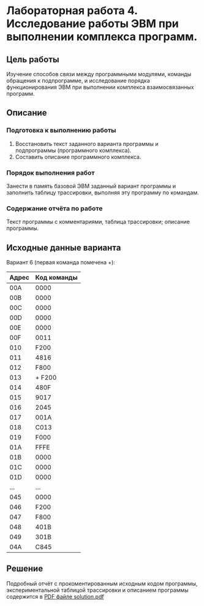 # Лабораторная работа 4. Исследование работы ЭВМ при выполнении комплекса программ.

## Цель работы

Изучение способов связи между программными модулями, команды обращения к подпрограмме, и исследование порядка функционирования ЭВМ при выполнении комплекса взаимосвязанных программ.

## Описание

### Подготовка к выполнению работы

1. Восстановить текст заданного варианта программы и подпрограммы (программного комплекса).
2. Составить описание программного комплекса.

### Порядок выполнения работ

Занести в память базовой ЭВМ заданный вариант программы и заполнить таблицу трассировки, выполняя эту программу по командам.

### Содержание отчёта по работе

Текст программы с комментариями, таблица трассировки; описание программы.

## Исходные данные варианта

Вариант 6 (первая команда помечена +):

| Адрес | Код команды |
| ----- | ----------- |
| 00A   | 0000        |
| 00B   | 0000        |
| 00C   | 0000        |
| 00D   | 0000        |
| 00E   | 0000        |
| 00F   | 0011        |
| 010   | F200        |
| 011   | 4816        |
| 012   | F800        |
| 013   | + F200      |
| 014   | 480F        |
| 015   | 9017        |
| 016   | 2045        |
| 017   | 001A        |
| 018   | C013        |
| 019   | F000        |
| 01A   | FFFE        |
| 01B   | 0000        |
| 01C   | 0000        |
| 01D   | 0000        |
| …     | …           |
| 045   | 0000        |
| 046   | F200        |
| 047   | F800        |
| 048   | 401B        |
| 049   | 301B        |
| 04A   | C845        |

## Решение

Подробный отчёт с прокоментированным исходным кодом программы, экспериментальной таблицой трассировки и описанием программы содержится в [PDF файле solution.pdf](./solution.pdf)
